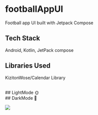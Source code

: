# footballAppUI
Football app UI built with Jetpack Compose
 

## Tech Stack 

Android, Kotlin, JetPack compose

## Libraries Used 

KizitonWose/Calendar Library

<br />
## LightMode 🌞
    
<br />
## DarkMode 🌚

![](https://github.com/Nyae44/footballAppUI/blob/master/homeScreenDark_FootballUI.png)
<br />
